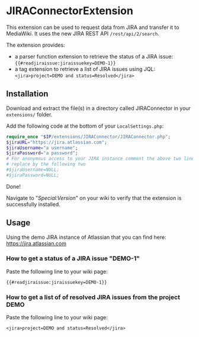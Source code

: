 JIRAConnectorExtension
======================

This extension can be used to request data from JIRA and transfer it to MediaWiki. It uses the new JIRA REST API `/rest/api/2/search`.

The extension provides:
* a parser function extension to retrieve the status of a JIRA issue: 
`{{#readjiraissue:jiraissuekey=DEMO-1}}`
* a tag extension to retrieve a list of JIRA issues using JQL: 
`<jira>project=DEMO and status=Resolved</jira>`

## Installation
Download and extract the file(s) in a directory called JIRAConnector in your `extensions/` folder. 

Add the following code at the bottom of your `LocalSettings.php`:
```php
require_once "$IP/extensions/JIRAConnector/JIRAConnector.php";
$jiraURL="https://jira.atlassian.com";
$jiraUsername="a username";
$jiraPassword="a password";
# For anonymous access to your JIRA instance comment the above two lines and
# replace by the following two
#$jiraUsername=NULL;
#$jiraPassword=NULL;
```
Done! 

Navigate to "*Special:Version*" on your wiki to verify that the extension is successfully installed.

## Usage

Using the demo JIRA instance of Atlassian that you can find here: https://jira.atlassian.com

### How to get a status of a JIRA issue "DEMO-1"
Paste the following line to your wiki page:

`{{#readjiraissue:jiraissuekey=DEMO-1}}`

### How to get a list of of resolved JIRA issues from the project DEMO
Paste the following line to your wiki page:

`<jira>project=DEMO and status=Resolved</jira>`

